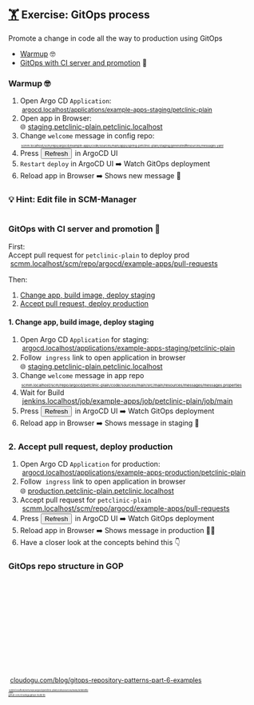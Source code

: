 <!-- .slide: id="exercise-gitops" -->
## [🏋️](#exercises) Exercise: GitOps process <img data-src="images/Git-Icon-1788C.svg" style="height: 1.2em; vertical-align: middle;"/> <img data-src="images/OCI-logo.svg" style="height: 1.2em; vertical-align: middle;" /> <img data-src="images/argo-icon.svg" style="height: 1.2em; vertical-align: middle;"/> <img data-src="images/jenkins.svg" style="height: 1.2em; vertical-align: middle;"/>
Promote a change in code all the way to production using GitOps

* [Warmup](#gitops-warmup) 🤓
* [GitOps with CI server and promotion](#gitops-ci-promotion) 🚀



### Warmup 🤓
<!-- .slide: id="gitops-warmup" -->

1. Open Argo CD `Application`:  
  <span style="font-size: 85%"><img data-src="images/argo-icon.svg" style="height: 1.2em; vertical-align: middle;"/> <a href="http://argocd.localhost/applications/example-apps-staging/petclinic-plain">argocd.localhost/applications/example-apps-staging/petclinic-plain</a></span>
2. Open app in Browser:  
  🌐 [staging.petclinic-plain.petclinic.localhost](http://staging.petclinic-plain.petclinic.localhost/)
3. Change `welcome` message in config repo:  
  <span style="font-size: 43%"><img data-src="images/Git-Icon-1788C.svg" style="height: 1.2em; vertical-align: middle;"/> <a href="http://scmm.localhost/scm/repo/argocd/example-apps/code/sources/main/apps/spring-petclinic-plain/staging/generatedResources/messages.yaml/">scmm.localhost/scm/repo/argocd/example-apps/code/sources/main/apps/spring-petclinic-plain/staging/generatedResources/messages.yaml</a>
4. Press <button class="argo-button argo-button--base" style="margin-right: 2px;"><i class="fa fa-redo" style="margin-left: -5px; margin-right: 5px;"></i><span class="show-for-medium">Refresh</span></div></button> in ArgoCD UI
5. `Restart` `deploy` in ArgoCD UI
  ➡️ Watch GitOps deployment
6. <i class="fas fa-sync"></i> Reload app in Browser
  ➡️ Shows new message 🥳



### 💡 Hint: Edit file in SCM-Manager

<img style="border-radius: 5px;" data-src="images/scmm-edit.png" width="70%" />




### GitOps with CI server and promotion 🚀
<!-- .slide: id="gitops-ci-promotion" -->

First:  
Accept pull request for `petclinic-plain` to deploy prod  
<img data-src="images/Git-Icon-1788C.svg" style="height: 1.2em; vertical-align: middle;"/> <a href="http://scmm.localhost/scm/repo/argocd/example-apps/pull-requests/">scmm.localhost/scm/repo/argocd/example-apps/pull-requests</a></span>

Then:

1. [Change app, build image, deploy staging](#gitops-ci-1)
2. [Accept pull request, deploy production](#gitops-ci-2)



#### 1. Change app, build image, deploy staging
<!-- .slide: id="gitops-ci-1" -->
<!-- .slide: style="font-size:90%"  -->

1. Open Argo CD `Application` for staging:  
  <span style="font-size: 95%"><img data-src="images/argo-icon.svg" style="height: 1.2em; vertical-align: middle;"/> <a href="http://argocd.localhost/applications/example-apps-staging/petclinic-plain">argocd.localhost/applications/example-apps-staging/petclinic-plain</a></span>
2. Follow <img data-src="images/ing.svg" style="height: 1.2em; vertical-align: middle;"/> `ingress` link to open application in browser  
  🌐 [staging.petclinic-plain.petclinic.localhost](http://staging.petclinic-plain.petclinic.localhost/)
3. Change `welcome` message in app repo  
  <span style="font-size: 55%"><img data-src="images/Git-Icon-1788C.svg" style="height: 1.2em; vertical-align: middle;"/> <a href="http://scmm.localhost/scm/repo/argocd/petclinic-plain/code/sources/main/src/main/resources/messages/messages.properties/">scmm.localhost/scm/repo/argocd/petclinic-plain/code/sources/main/src/main/resources/messages/messages.properties</a>
3. Wait for Build   
  <span style="font-size: 100%"><img data-src="images/jenkins.svg" style="height: 1.2em; vertical-align: middle;"/> <a href="http://jenkins.localhost/job/example-apps/job/petclinic-plain/job/main/">jenkins.localhost/job/example-apps/job/petclinic-plain/job/main</a></span>
5. Press <button class="argo-button argo-button--base" style="margin-right: 2px;"><i class="fa fa-redo" style="margin-left: -5px; margin-right: 5px;"></i><span class="show-for-medium">Refresh</span></div></button> in ArgoCD UI
 ➡️ Watch GitOps deployment
6. <i class="fas fa-sync"></i> Reload app in Browser
   ➡️ Shows message in staging 🥳



### 2. Accept pull request, deploy production
<!-- .slide: id="gitops-ci-2" -->
<!-- .slide: style="font-size:90%"  -->

1. Open Argo CD `Application` for production:  
   <span style="font-size: 95%"><img data-src="images/argo-icon.svg" style="height: 1.2em; vertical-align: middle;"/> <a href="http://argocd.localhost/applications/example-apps-production/petclinic-plain">argocd.localhost/applications/example-apps-production/petclinic-plain</a></span>
2. Follow <img data-src="images/ing.svg" style="height: 1.2em; vertical-align: middle;"/> `ingress` link to open application in browser   
  🌐 [production.petclinic-plain.petclinic.localhost](http://production.petclinic-plain.petclinic.localhost/)
3. Accept pull request for `petclinic-plain`  
   <img data-src="images/Git-Icon-1788C.svg" style="height: 1.2em; vertical-align: middle;"/> <a href="http://scmm.localhost/scm/repo/argocd/example-apps/pull-requests/">scmm.localhost/scm/repo/argocd/example-apps/pull-requests</a></span>
4. Press <button class="argo-button argo-button--base" style="margin-right: 2px;"><i class="fa fa-redo" style="margin-left: -5px; margin-right: 5px;"></i><span class="show-for-medium">Refresh</span></div></button> in ArgoCD UI
   ➡️ Watch GitOps deployment
5. <i class="fas fa-sync"></i> Reload app in Browser
   ➡️ Shows message in production 🥳🥳
6. Have a closer look at the concepts behind this <a class="navigate-next">👇️</a>



### GitOps repo structure in GOP
<!-- .slide: id="gop-repo-structure" -->

<div class="container"  style="margin-bottom: -40px; margin-top: -30px" >
  <div class="column">
    <img data-src="images/gop-repos.svg" width="93%" />
  </div>
  <div style="margin-top: 250px; font-size: 30%;">
    <div><img data-src="images/Git-Icon-1788C.svg" style="height: 1.2em; vertical-align: middle;"/> <a href="http://scmm.localhost/scm/repo/argocd/petclinic-plain/code/sources/main/Jenkinsfile/">scmm.localhost/scm/repo/argocd/petclinic-plain/code/sources/main/Jenkinsfile</a></div>
    <div>uses</div>
    <div><i class='fab fa-github'></i> <a href="https://github.com/cloudogu/gitops-build-lib">github.com/cloudogu/gitops-build-lib</a></div>
  </div>
</div>

<div style="clear: both; font-size: 90%">
  <img data-src="images/logo3.svg" style="height: 1.2em; vertical-align: middle;"/> <a href="https://cloudogu.com/blog/gitops-repository-patterns-part-6-examples">cloudogu.com/blog/gitops-repository-patterns-part-6-examples</a>
</div>